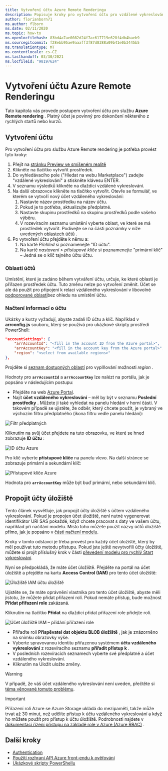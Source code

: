 ```yaml
---
title: Vytvoření účtu Azure Remote Renderingu
description: Popisuje kroky pro vytvoření účtu pro vzdálené vykreslování Azure.
author: florianborn71
ms.author: flborn
ms.date: 02/11/2020
ms.topic: how-to
ms.openlocfilehash: 83bd4a7ae0082d24f7ac617719e628f4db4baeb9
ms.sourcegitcommit: f28ebb95ae9aaaff3f87d8388a09b41e0b3445b5
ms.translationtype: MT
ms.contentlocale: cs-CZ
ms.lasthandoff: 03/30/2021
ms.locfileid: "98197624"
---
```

# <a name="create-an-azure-remote-rendering-account"></a>Vytvoření účtu Azure Remote Renderingu

Tato kapitola vás provede postupem vytvoření účtu pro službu **Azure Remote rendering** . Platný účet je povinný pro dokončení některého z rychlých startů nebo kurzů.

## <a name="create-an-account"></a>Vytvoření účtu

Pro vytvoření účtu pro službu Azure Remote rendering je potřeba provést tyto kroky:

1. Přejít na [stránku Preview ve smíšeném realitě](https://aka.ms/MixedRealityPrivatePreview)
1. Klikněte na tlačítko vytvořit prostředek.
1. Do vyhledávacího pole ("Hledat na webu Marketplace") zadejte "vzdálené vykreslování" a stiskněte klávesu ENTER.
1. V seznamu výsledků klikněte na dlaždici vzdálené vykreslování.
1. Na další obrazovce klikněte na tlačítko vytvořit. Otevře se formulář, ve kterém se vytvoří nový účet vzdáleného vykreslování:
    1. Nastavte název prostředku na název účtu.
    1. Pokud je to potřeba, aktualizujte předplatné.
    1. Nastavte skupinu prostředků na skupinu prostředků podle vašeho výběru.
    1. V rozevíracím seznamu umístění vyberte oblast, ve které se má prostředek vytvořit. Podívejte se na části poznámky v níže uvedených [oblastech účtů](create-an-account.md#account-regions) .
1. Po vytvoření účtu přejděte k němu a:
    1. Na kartě *Přehled* si poznamenejte "ID účtu".
    1. Na kartě *nastavení > přístupové klíče* si poznamenejte "primární klíč" – Jedná se o klíč tajného účtu účtu.

### <a name="account-regions"></a>Oblasti účtů
Umístění, které je zadáno během vytváření účtu, určuje, ke které oblasti je přiřazen prostředek účtu. Tuto změnu nelze po vytvoření změnit. Účet se ale dá použít pro připojení k relaci vzdáleného vykreslování v libovolné [podporované oblasti](./../reference/regions.md)bez ohledu na umístění účtu.

### <a name="retrieve-the-account-information"></a>Načtení informací o účtu

Ukázky a kurzy vyžadují, abyste zadali ID účtu a klíč. Například v **arrconfig.js** souboru, který se používá pro ukázkové skripty prostředí PowerShell:

```json
"accountSettings": {
    "arrAccountId": "<fill in the account ID from the Azure portal>",
    "arrAccountKey": "<fill in the account key from the Azure portal>",
    "region": "<select from available regions>"
},
```

Projděte si [seznam dostupných oblastí](../reference/regions.md) pro vyplňování možnosti *region* .

Hodnoty pro **`arrAccountId`** a **`arrAccountKey`** lze nalézt na portálu, jak je popsáno v následujícím postupu:

* Přejděte na web [Azure Portal](https://www.portal.azure.com).
* Najít **účet vzdáleného vykreslování** – měl by být v seznamu **Poslední prostředky** . Můžete ji také vyhledat na panelu hledání v horní části. V takovém případě se ujistěte, že odběr, který chcete použít, je vybraný ve výchozím filtru předplatného (ikona filtru vedle panelu hledání):

![Filtr předplatných](./media/azure-subscription-filter.png)

Kliknutím na svůj účet přejdete na tuto obrazovku, ve které se hned zobrazuje  **ID účtu** :

![ID účtu Azure](./media/azure-account-id.png)

Pro klíč vyberte **přístupové klíče** na panelu vlevo. Na další stránce se zobrazuje primární a sekundární klíč:

![Přístupové klíče Azure](./media/azure-account-primary-key.png)

Hodnota pro **`arrAccountKey`** může být buď primární, nebo sekundární klíč.

## <a name="link-storage-accounts"></a>Propojit účty úložiště

Tento článek vysvětluje, jak propojit účty úložiště s účtem vzdáleného vykreslování. Pokud je propojen účet úložiště, není nutné vygenerovat identifikátor URI SAS pokaždé, když chcete pracovat s daty ve vašem účtu, například při načítání modelu. Místo toho můžete použít názvy účtů úložiště přímo, jak je popsáno v [části načtení modelu](../concepts/models.md#loading-models).

Kroky v tomto odstavci je třeba provést pro každý účet úložiště, který by měl používat tuto metodu přístupu. Pokud jste ještě nevytvořili účty úložiště, můžete si projít příslušný krok v části [převedení modelu pro rychlý Start vykreslování](../quickstarts/convert-model.md#storage-account-creation).

Nyní se předpokládá, že máte účet úložiště. Přejděte na portál na účet úložiště a přejděte na kartu **Access Control (IAM)** pro tento účet úložiště:

![Úložiště IAM účtu úložiště](./media/azure-storage-account.png)

Ujistěte se, že máte oprávnění vlastníka pro tento účet úložiště, abyste měli jistotu, že můžete přidat přiřazení rolí. Pokud nemáte přístup, bude možnost **Přidat přiřazení role** zakázaná.

Kliknutím na tlačítko **Přidat** na dlaždici přidat přiřazení role přidejte roli.

![Účet úložiště IAM – přidání přiřazení role](./media/azure-add-role-assignment.png)

* Přiřaďte roli **Přispěvatel dat objektu BLOB úložiště** , jak je znázorněno na snímku obrazovky výše.
* Vyberte spravovanou identitu přiřazenou systémem **účtu vzdáleného vykreslování**  z rozevíracího seznamu **přiřadit přístup k** .
* V posledních rozevíracích seznamech vyberte své předplatné a účet vzdáleného vykreslování.
* Kliknutím na Uložit uložte změny.

> [!WARNING]
> V případě, že váš účet vzdáleného vykreslování není uveden, přečtěte si [téma věnované tomuto problému](../resources/troubleshoot.md#cant-link-storage-account-to-arr-account).

> [!IMPORTANT]
> Přiřazení rolí Azure se Azure Storage ukládá do mezipaměti, takže může trvat až 30 minut, než udělíte přístup k účtu vzdáleného vykreslování a když ho můžete použít pro přístup k účtu úložiště. Podrobnosti najdete v [dokumentaci řízení přístupu na základě role v Azure (Azure RBAC)](../../role-based-access-control/troubleshooting.md#role-assignment-changes-are-not-being-detected) .

## <a name="next-steps"></a>Další kroky

* [Authentication](authentication.md)
* [Použití rozhraní API Azure front-endu k ověřování](frontend-apis.md)
* [Ukázkové skripty PowerShellu](../samples/powershell-example-scripts.md)